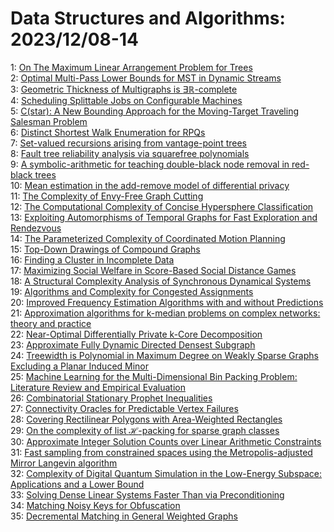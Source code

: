 # Data Structures and Algorithms: 2023/12/08-14  
1: [On The Maximum Linear Arrangement Problem for Trees](https://doi.org/10.48550/arXiv.2312.04487)  
2: [Optimal Multi-Pass Lower Bounds for MST in Dynamic Streams](https://doi.org/10.48550/arXiv.2312.04674)  
3: [Geometric Thickness of Multigraphs is $\exists \mathbb{R}$-complete](https://doi.org/10.48550/arXiv.2312.05010)  
4: [Scheduling Splittable Jobs on Configurable Machines](https://doi.org/10.48550/arXiv.2312.05416)  
5: [C(star): A New Bounding Approach for the Moving-Target Traveling Salesman  Problem](https://doi.org/10.48550/arXiv.2312.05499)  
6: [Distinct Shortest Walk Enumeration for RPQs](https://doi.org/10.48550/arXiv.2312.05505)  
7: [Set-valued recursions arising from vantage-point trees](https://doi.org/10.48550/arXiv.2312.05651)  
8: [Fault tree reliability analysis via squarefree polynomials](https://doi.org/10.48550/arXiv.2312.05836)  
9: [A symbolic-arithmetic for teaching double-black node removal in  red-black trees](https://doi.org/10.48550/arXiv.2312.07566)  
10: [Mean estimation in the add-remove model of differential privacy](https://doi.org/10.48550/arXiv.2312.06658)  
11: [The Complexity of Envy-Free Graph Cutting](https://doi.org/10.48550/arXiv.2312.07043)  
12: [The Computational Complexity of Concise Hypersphere Classification](https://doi.org/10.48550/arXiv.2312.07103)  
13: [Exploiting Automorphisms of Temporal Graphs for Fast Exploration and  Rendezvous](https://doi.org/10.48550/arXiv.2312.07140)  
14: [The Parameterized Complexity of Coordinated Motion Planning](https://doi.org/10.48550/arXiv.2312.07144)  
15: [Top-Down Drawings of Compound Graphs](https://doi.org/10.48550/arXiv.2312.07319)  
16: [Finding a Cluster in Incomplete Data](https://doi.org/10.48550/arXiv.2312.07628)  
17: [Maximizing Social Welfare in Score-Based Social Distance Games](https://doi.org/10.48550/arXiv.2312.07632)  
18: [A Structural Complexity Analysis of Synchronous Dynamical Systems](https://doi.org/10.48550/arXiv.2312.08385)  
19: [Algorithms and Complexity for Congested Assignments](https://doi.org/10.48550/arXiv.2312.07431)  
20: [Improved Frequency Estimation Algorithms with and without Predictions](https://doi.org/10.48550/arXiv.2312.07535)  
21: [Approximation algorithms for k-median problems on complex networks:  theory and practice](https://doi.org/10.48550/arXiv.2312.07644)  
22: [Near-Optimal Differentially Private k-Core Decomposition](https://doi.org/10.48550/arXiv.2312.07706)  
23: [Approximate Fully Dynamic Directed Densest Subgraph](https://doi.org/10.48550/arXiv.2312.07827)  
24: [Treewidth is Polynomial in Maximum Degree on Weakly Sparse Graphs  Excluding a Planar Induced Minor](https://doi.org/10.48550/arXiv.2312.07962)  
25: [Machine Learning for the Multi-Dimensional Bin Packing Problem:  Literature Review and Empirical Evaluation](https://doi.org/10.48550/arXiv.2312.08103)  
26: [Combinatorial Stationary Prophet Inequalities](https://doi.org/10.48550/arXiv.2312.08245)  
27: [Connectivity Oracles for Predictable Vertex Failures](https://doi.org/10.48550/arXiv.2312.08489)  
28: [Covering Rectilinear Polygons with Area-Weighted Rectangles](https://doi.org/10.48550/arXiv.2312.08540)  
29: [On the complexity of list $\mathcal H$-packing for sparse graph classes](https://doi.org/10.48550/arXiv.2312.08639)  
30: [Approximate Integer Solution Counts over Linear Arithmetic Constraints](https://doi.org/10.48550/arXiv.2312.08776)  
31: [Fast sampling from constrained spaces using the Metropolis-adjusted  Mirror Langevin algorithm](https://doi.org/10.48550/arXiv.2312.08823)  
32: [Complexity of Digital Quantum Simulation in the Low-Energy Subspace:  Applications and a Lower Bound](https://doi.org/10.48550/arXiv.2312.08867)  
33: [Solving Dense Linear Systems Faster Than via Preconditioning](https://doi.org/10.48550/arXiv.2312.08893)  
34: [Matching Noisy Keys for Obfuscation](https://doi.org/10.48550/arXiv.2312.08981)  
35: [Decremental Matching in General Weighted Graphs](https://doi.org/10.48550/arXiv.2312.08996)  